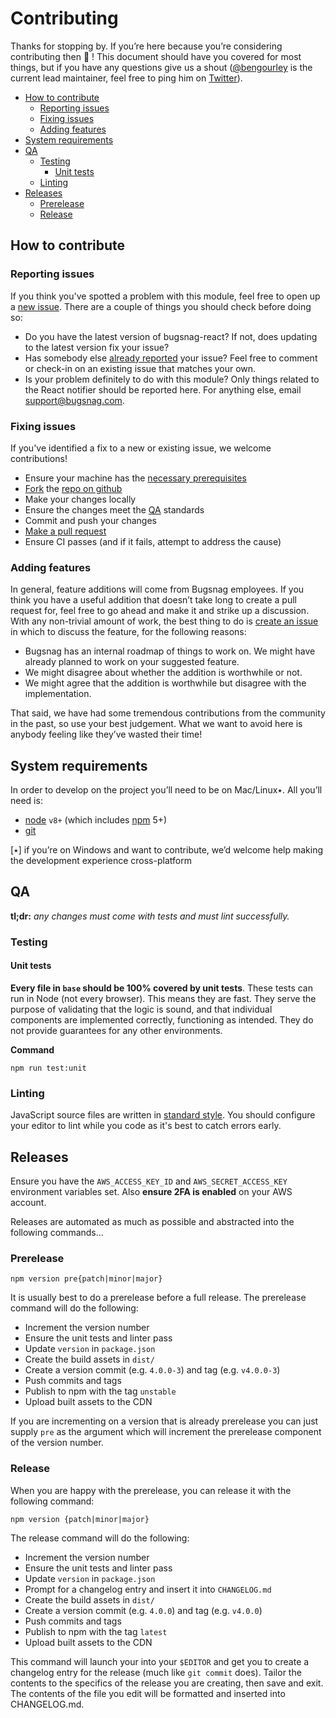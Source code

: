 # Contributing

Thanks for stopping by. If you’re here because you’re considering contributing then
🎉 ! This document should have you covered for most things, but if you have any questions
give us a shout ([@bengourley](https://github.com/bengourley) is the current lead
maintainer, feel free to ping him on [Twitter](https://twitter.com/bengourley)).

<!-- toc -->

- [How to contribute](#how-to-contribute)
  * [Reporting issues](#reporting-issues)
  * [Fixing issues](#fixing-issues)
  * [Adding features](#adding-features)
- [System requirements](#system-requirements)
- [QA](#qa)
  * [Testing](#testing)
    + [Unit tests](#unit-tests)
  * [Linting](#linting)
- [Releases](#releases)
  * [Prerelease](#prerelease)
  * [Release](#release)

<!-- tocstop -->

## How to contribute

### Reporting issues

If you think you've spotted a problem with this module, feel free to open up a
[new issue](https://github.com/bugsnag/bugsnag-react/issues/new). There are a couple
of things you should check before doing so:

- Do you have the latest version of bugsnag-react? If not, does updating to the latest
version fix your issue?
- Has somebody else [already reported](https://github.com/bugsnag/bugsnag-react/issues?utf8=%E2%9C%93&q=is%3Aissue%20is%3Aopen) your issue? Feel free to comment or check-in on an existing issue that matches your own.
- Is your problem definitely to do with this module? Only things related to the React
notifier should be reported here. For anything else, email [support@bugsnag.com](mailto:support@bugsnag.com).

### Fixing issues

If you've identified a fix to a new or existing issue, we welcome contributions!

- Ensure your machine has the [necessary prerequisites](#system-requirements)
- [Fork](https://help.github.com/articles/fork-a-repo) the [repo on github](https://github.com/bugsnag/bugsnag-react)
- Make your changes locally
- Ensure the changes meet the [QA](#QA) standards
- Commit and push your changes
- [Make a pull request](https://help.github.com/articles/using-pull-requests)
- Ensure CI passes (and if it fails, attempt to address the cause)

### Adding features

In general, feature additions will come from Bugsnag employees. If you think you have
a useful addition that doesn’t take long to create a pull request for, feel free
to go ahead and make it and strike up a discussion. With any non-trivial amount
of work, the best thing to do is [create an issue](https://github.com/bugsnag/bugsnag-react/issues/new)
in which to discuss the feature, for the following reasons:

- Bugsnag has an internal roadmap of things to work on. We might have already planned to
work on your suggested feature.
- We might disagree about whether the addition is worthwhile or not.
- We might agree that the addition is worthwhile but disagree with the implementation.

That said, we have had some tremendous contributions from the community in the past,
so use your best judgement. What we want to avoid here is anybody feeling like they’ve
wasted their time!

## System requirements

In order to develop on the project you’ll need to be on Mac/Linux٭. All you’ll need is:
- [node](https://nodejs.org) `v8+` (which includes [npm](https://www.npmjs.com/get-npm) 5+)
- [git](https://git-scm.com/)

[٭] if you’re on Windows and want to contribute, we’d welcome help making
the development experience cross-platform

## QA

__tl;dr:__ _any changes must come with tests and must lint successfully._

### Testing

#### Unit tests

__Every file in `base` should be 100% covered by unit tests__. These tests can run in Node
(not every browser). This means they are fast. They serve the purpose of validating
that the logic is sound, and that individual components are implemented correctly,
functioning as intended. They do not provide guarantees for any other environments.

__Command__

```
npm run test:unit
```

### Linting

JavaScript source files are written in [standard style](https://standardjs.com).
You should configure your editor to lint while you code as it's best to catch errors
early.

## Releases

Ensure you have the `AWS_ACCESS_KEY_ID` and `AWS_SECRET_ACCESS_KEY` environment
variables set. Also __ensure 2FA is enabled__ on your AWS account.

Releases are automated as much as possible and abstracted into the following commands…

### Prerelease


```
npm version pre{patch|minor|major}
```

It is usually best to do a prerelease before a full release. The prerelease command
will do the following:

- Increment the version number
- Ensure the unit tests and linter pass
- Update `version` in `package.json`
- Create the build assets in `dist/`
- Create a version commit (e.g. `4.0.0-3`) and tag (e.g. `v4.0.0-3`)
- Push commits and tags
- Publish to npm with the tag `unstable`
- Upload built assets to the CDN

If you are incrementing on a version that is already prerelease you can just supply `pre`
as the argument which will increment the prerelease component of the version number.

### Release

When you are happy with the prerelease, you can release it with the following command:

```
npm version {patch|minor|major}
```

The release command will do the following:

- Increment the version number
- Ensure the unit tests and linter pass
- Update `version` in `package.json`
- Prompt for a changelog entry and insert it into `CHANGELOG.md`
- Create the build assets in `dist/`
- Create a version commit (e.g. `4.0.0`) and tag (e.g. `v4.0.0`)
- Push commits and tags
- Publish to npm with the tag `latest`
- Upload built assets to the CDN

This command will launch your into your `$EDITOR` and get you to create a changelog
entry for the release (much like `git commit` does).
Tailor the contents to the specifics of the release you are creating, then save and exit.
The contents of the file you edit will be formatted and inserted into CHANGELOG.md.

